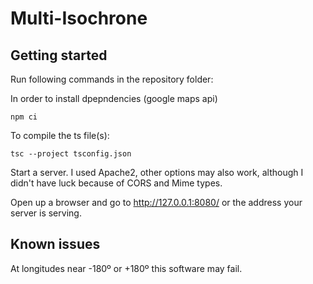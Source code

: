 # Multi-Isochrone

## Getting started

Run following commands in the repository folder:

In order to install dpepndencies (google maps api)

```
npm ci
```

To compile the ts file(s):

```
tsc --project tsconfig.json
```

Start a server. I used Apache2, other options may also work, although I didn't have luck because of CORS and Mime types.

Open up a browser and go to http://127.0.0.1:8080/ or the address your server is serving.

## Known issues

At longitudes near -180º or +180º this software may fail.

